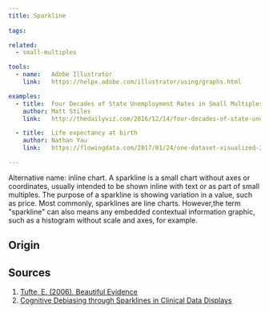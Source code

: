 ```yaml
---
title: Sparkline
  
tags:

related:
  - small-multiples

tools:
  - name:   Adobe Illustrator
    link:   https://helpx.adobe.com/illustrator/using/graphs.html

examples:
  - title:  Four Decades of State Unemployment Rates in Small Multiples
    author: Matt Stiles
    link:   http://thedailyviz.com/2016/12/14/four-decades-of-state-unemployment-rates-in-small-multiples-part-2/

  - title:  Life expectancy at birth
    author: Nathan Yau
    link:   https://flowingdata.com/2017/01/24/one-dataset-visualized-25-ways/02-time-series-sparklines-2/

---
```

Alternative name: inline chart. A sparkline is a small chart without axes or coordinates, usually intended to be shown inline with text or as part of small multiples. The purpose of a sparkline is showing variation in a value, such as price. Most commonly, sparklines are line charts. However,the term "sparkline" can also means any embedded contextual information graphic, such as a histogram without scale and axes, for example.

<!--more-->

## Origin

## Sources
1. [Tufte, E. (2006). Beautiful Evidence](https://web.archive.org/web/20070311173343/http://www.bissantz.com/sparklines/)
2. [Cognitive Debiasing through Sparklines in Clinical Data Displays](http://telemedicina.unifesp.br/pub/amia/2007%20AMIA%20Proceedings/data/papers/posters/AMIA-0076-S2007.pdf)
